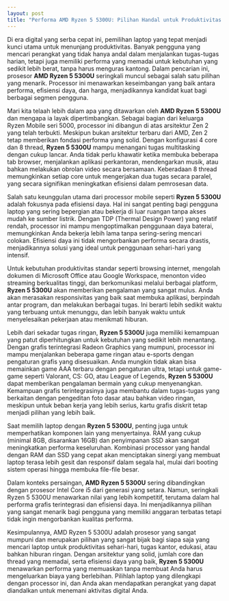 ```yaml
---
layout: post
title: "Performa AMD Ryzen 5 5300U: Pilihan Handal untuk Produktivitas Sehari-hari"
---
```


Di era digital yang serba cepat ini, pemilihan laptop yang tepat menjadi kunci utama untuk menunjang produktivitas. Banyak pengguna yang mencari perangkat yang tidak hanya andal dalam menjalankan tugas-tugas harian, tetapi juga memiliki performa yang memadai untuk kebutuhan yang sedikit lebih berat, tanpa harus menguras kantong. Dalam pencarian ini, prosesor **AMD Ryzen 5 5300U** seringkali muncul sebagai salah satu pilihan yang menarik. Processor ini menawarkan keseimbangan yang baik antara performa, efisiensi daya, dan harga, menjadikannya kandidat kuat bagi berbagai segmen pengguna.

Mari kita telaah lebih dalam apa yang ditawarkan oleh **AMD Ryzen 5 5300U** dan mengapa ia layak dipertimbangkan. Sebagai bagian dari keluarga Ryzen Mobile seri 5000, processor ini dibangun di atas arsitektur Zen 2 yang telah terbukti. Meskipun bukan arsitektur terbaru dari AMD, Zen 2 tetap memberikan fondasi performa yang solid. Dengan konfigurasi 4 core dan 8 thread, **Ryzen 5 5300U** mampu menangani tugas multitasking dengan cukup lancar. Anda tidak perlu khawatir ketika membuka beberapa tab browser, menjalankan aplikasi perkantoran, mendengarkan musik, atau bahkan melakukan obrolan video secara bersamaan. Keberadaan 8 thread memungkinkan setiap core untuk mengerjakan dua tugas secara paralel, yang secara signifikan meningkatkan efisiensi dalam pemrosesan data.

Salah satu keunggulan utama dari processor mobile seperti **Ryzen 5 5300U** adalah fokusnya pada efisiensi daya. Hal ini sangat penting bagi pengguna laptop yang sering bepergian atau bekerja di luar ruangan tanpa akses mudah ke sumber listrik. Dengan TDP (Thermal Design Power) yang relatif rendah, processor ini mampu mengoptimalkan penggunaan daya baterai, memungkinkan Anda bekerja lebih lama tanpa sering-sering mencari colokan. Efisiensi daya ini tidak mengorbankan performa secara drastis, menjadikannya solusi yang ideal untuk penggunaan sehari-hari yang intensif.

Untuk kebutuhan produktivitas standar seperti browsing internet, mengolah dokumen di Microsoft Office atau Google Workspace, menonton video streaming berkualitas tinggi, dan berkomunikasi melalui berbagai platform, **Ryzen 5 5300U** akan memberikan pengalaman yang sangat mulus. Anda akan merasakan responsivitas yang baik saat membuka aplikasi, berpindah antar program, dan melakukan berbagai tugas. Ini berarti lebih sedikit waktu yang terbuang untuk menunggu, dan lebih banyak waktu untuk menyelesaikan pekerjaan atau menikmati hiburan.

Lebih dari sekadar tugas ringan, **Ryzen 5 5300U** juga memiliki kemampuan yang patut diperhitungkan untuk kebutuhan yang sedikit lebih menantang. Dengan grafis terintegrasi Radeon Graphics yang mumpuni, processor ini mampu menjalankan beberapa game ringan atau e-sports dengan pengaturan grafis yang disesuaikan. Anda mungkin tidak akan bisa memainkan game AAA terbaru dengan pengaturan ultra, tetapi untuk game-game seperti Valorant, CS: GO, atau League of Legends, **Ryzen 5 5300U** dapat memberikan pengalaman bermain yang cukup menyenangkan. Kemampuan grafis terintegrasinya juga membantu dalam tugas-tugas yang berkaitan dengan pengeditan foto dasar atau bahkan video ringan, meskipun untuk beban kerja yang lebih serius, kartu grafis diskrit tetap menjadi pilihan yang lebih baik.

Saat memilih laptop dengan **Ryzen 5 5300U**, penting juga untuk memperhatikan komponen lain yang menyertainya. RAM yang cukup (minimal 8GB, disarankan 16GB) dan penyimpanan SSD akan sangat meningkatkan performa keseluruhan. Kombinasi processor yang handal dengan RAM dan SSD yang cepat akan menciptakan sinergi yang membuat laptop terasa lebih gesit dan responsif dalam segala hal, mulai dari booting sistem operasi hingga membuka file-file besar.

Dalam konteks persaingan, **AMD Ryzen 5 5300U** sering dibandingkan dengan prosesor Intel Core i5 dari generasi yang setara. Namun, seringkali Ryzen 5 5300U menawarkan nilai yang lebih kompetitif, terutama dalam hal performa grafis terintegrasi dan efisiensi daya. Ini menjadikannya pilihan yang sangat menarik bagi pengguna yang memiliki anggaran terbatas tetapi tidak ingin mengorbankan kualitas performa.

Kesimpulannya, AMD Ryzen 5 5300U adalah prosesor yang sangat mumpuni dan merupakan pilihan yang sangat bijak bagi siapa saja yang mencari laptop untuk produktivitas sehari-hari, tugas kantor, edukasi, atau bahkan hiburan ringan. Dengan arsitektur yang solid, jumlah core dan thread yang memadai, serta efisiensi daya yang baik, **Ryzen 5 5300U** menawarkan performa yang memuaskan tanpa membuat Anda harus mengeluarkan biaya yang berlebihan. Pilihlah laptop yang dilengkapi dengan processor ini, dan Anda akan mendapatkan perangkat yang dapat diandalkan untuk menemani aktivitas digital Anda.

